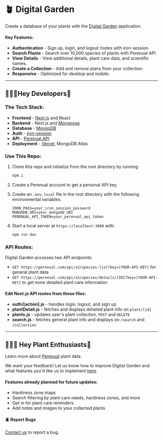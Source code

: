 # 🪴 Digital Garden

Create a database of your plants with the [Digital Garden](https://digital-garden-andrews.vercel.app/) application.

#### Key Features:
* **Authentication** - Sign up, login, and logout routes with iron-session.
* **Search Plants** - Search over 10,000 species of plants with Perenual API.
* **View Details** - View additional details, plant care data, and scientific names.
* **Create a Collection** - Add and remove plans from your collection.
* **Responsive** - Optimized for desktop and mobile.

---

## 👩🏻‍💻Hey Developers👋
### The Tech Stack:
* **Frontend** - [Next.js](https://nextjs.org/) and React
* **Backend** - Next.js and [Mongoose](https://mongoosejs.com/docs/)
* **Database** - [MongoDB](https://www.mongodb.com/)
* **Auth** - [iron-session](https://www.npmjs.com/package/next-iron-session)
* **API** - [Perenual API](https://perenual.com/docs/api)
* **Deployment** - [Vercel](https://vercel.com/), MongoDB Atlas

### Use This Repo:
1. Clone this repo and initialize from the root directory by running:
   ```zsh
   npm i
   ```

3. Create a Perenual account to get a personal API key.

4. Create an `.env.local` file in the root directory with the following environmental variables:
   ```env
   IRON_PASS=your_iron_session_password
   MONGODB_URI=your_mongodb_URI
   PERENUAL_API_TOKEN=your_perenual_api_token
   ```
5. Start a local server at `https://localhost:3000` with:
   ```zsh
   npm run dev
   ```


### API Routes:
Digital Garden accesses two API endpoints:
* `GET https://perenual.com/api/v2/species-list?key=[YOUR-API-KEY]` for general plant data
* `GET https://perenual.com/api/v2/species/details/[ID]?key=[YOUR-API-KEY]` to get more detailed plant care information
#### Edit Next.js API routes from these files:
* **auth/[action].js** - handles login, logout, and sign up
* **plantDetail.js** - fetches and displays detailed plant info on `plant/[id]
`
* **plants.js** - updates user's plant collection, `POST` and `DELETE`
* **search.js** - fetches general plant info and displays on `/search` and `/collection`

---

## 👨🏼‍🌾 Hey Plant Enthusiasts👋
Learn more about [Perenual](https://perenual.com/) plant data.

We want your feedback! Let us know how to improve Digital Garden and what features you'd like us to implement [here](#).

#### Features already planned for future updates:
* Hardiness zone maps
* Search filtering by plant care needs, hardiness zones, and more
* Opt in for plant care reminders
* Add notes and images to your collected plants

#### 🪲 Report Bugs
[Contact us](#) to report a bug.



